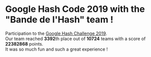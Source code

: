 # Google Hash Code 2019 with the "Bande de l'Hash" team !
Participation to the [Google Hash Challenge 2019](https://codingcompetitions.withgoogle.com/hashcode). <br>
Our team reached **3392**th place out of **10724** teams with a score of **22382868** points. <br>
It was so much fun and such a great experience !

